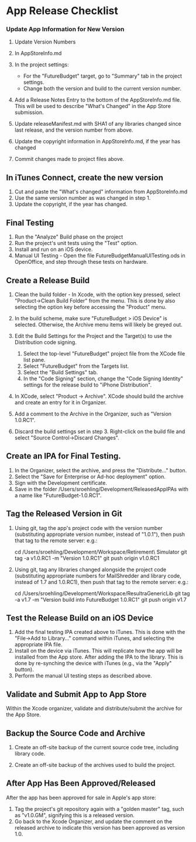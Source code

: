 # App Release Checklist

### Update App Information for New Version

1. Update Version Numbers
  1. In AppStoreInfo.md
  2. In the project settings:
     * For the "FutureBudget" target, go to "Summary" tab in the project settings.
     * Change both the version and build to the current version number.

3. Add a Release Notes Entry to the bottom of the AppStoreInfo.md file. This will be used to describe "What's Changed" in the App Store submission.

4. Update releaseManifest.md with SHA1 of any libraries changed since last release, and the version number from above.

5. Update the copyright information in AppStoreInfo.md, if the year has changed
  
6. Commit changes made to project files above.

## In iTunes Connect, create the new version

1. Cut and paste the "What's changed" information from AppStoreInfo.md
2. Use the same version number as was changed in step 1.
3. Update the copyright, if the year has changed.

## Final Testing

1. Run the "Analyze" Build phase on the project
2. Run the project's unit tests using the "Test" option.
3. Install and run on an iOS device.
4. Manual UI Testing - Open the file FutureBudgetManualUITesting.ods in OpenOffice, and step through these tests on hardware.
  
## Create a Release Build

  1. Clean the build folder - In Xcode, with the option key pressed, select "Product->Clean Build Folder" from the menu. This is done by also selecting the option key before accessing the "Product" menu.

  2. In the build scheme, make sure "FutureBudget > iOS Device" is selected. Otherwise, the Archive menu items will likely be greyed out.
  
  3. Edit the Build Settings for the Project and the Target(s) to use the Distribution code signing. 
     1. Select the top-level "FutureBudget" project file from the XCode file list pane.
     2. Select "FutureBudget" from the Targets list.
     3. Select the "Build Settings" tab.
     4. In the "Code Signing" section, change the "Code Signing Identity" settings for the release build to "iPhone Distribution".
  
  4. In XCode, select "Product -> Archive". XCode should build the archive and create an entry for it in Organizer.

  5. Add a comment to the Archive in the Organizer, such as "Version 1.0.RC1".

  6. Discard the build settings set in step 3. Right-click on the build file and select "Source Control->Discard Changes".

## Create an IPA for Final Testing.

1. In the Organizer, select the archive, and press the "Distribute..." button.
2. Select the "Save for Enterprise or Ad-hoc deployment" option.
3. Sign with the Development certificate.
4. Save in the folder /Users/sroehling/Development/ReleasedAppIPAs with a name like "FutureBudget-1.0.RC1".

## Tag the Released Version in Git
  
1. Using git, tag the app's project code with the version number
   (substituting appropriate version number, instead of "1.0.1"), then push that tag to the remote server: e.g.:

	cd /Users/sroehling/Development/Workspace/Retirement\ Simulator
	git tag -a v1.0.RC1 -m "Version 1.0.RC1"
    git push origin v1.0.RC1 
	
2. Using git, tag any libraries changed alongside the project code 
   (substituting appropriate numbers for MailShredder and library code, instead of 1.7 and 1.0.RC1), then push that tag to the remote server: e.g.:

    cd /Users/sroehling/Development/Workspace/ResultraGenericLib
	git tag -a v1.7 -m "Version build into FutureBudget 1.0.RC1"
    git push origin v1.7 
  
## Test the Release Build on an iOS Device

  1. Add the final testing IPA created above to iTunes. This is done with the "File->Add to Library..." command within iTunes, and selecting the appropriate IPA file.
  2. Install on the device via iTunes. This will replicate how the app will be installed from the App store. After adding the IPA to the library. This is done by re-synching the device with iTunes (e.g., via the "Apply" button).
  3. Perform the manual UI testing steps as described above.
   
## Validate and Submit App to App Store

Within the Xcode organizer, validate and distribute/submit the archive for the App Store.
	
## Backup the Source Code and Archive
	
1. Create an off-site backup of the current source code tree, including library code.

2. Create an off-site backup of the archives used to build the project.

## After App Has Been Approved/Released

After the app has been approved for sale in Apple's app store:

1. Tag the project's git repository again with a "golden master" tag, such as "v1.0.GM", signifying this is a released version.
2. Go back to the Xcode Organizer, and update the comment on the released archive to indicate this version has been approved as version 1.0.
